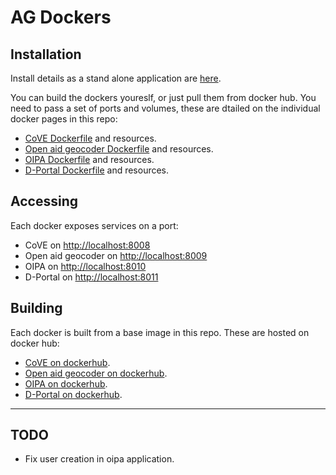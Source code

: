 # AG Dockers

## Installation

Install details as a stand alone application are [here](INSTALL.md).

You can build the dockers youreslf, or just pull them from docker hub.  You need to pass a set of ports and volumes, these are dtailed on the individual docker pages in this repo:

 * [CoVE Dockerfile](./cove) and resources.
 * [Open aid geocoder Dockerfile](./geocoder) and resources.
 * [OIPA Dockerfile](./oipa) and resources.
 * [D-Portal Dockerfile](./dportal) and resources.

## Accessing

Each docker exposes services on a port:

 * CoVE on [http://localhost:8008](http://localhost:8008)
 * Open aid geocoder on [http://localhost:8009](http://localhost:8009)
 * OIPA on [http://localhost:8010](http://localhost:8010)
 * D-Portal on [http://localhost:8011](http://localhost:8011)

## Building

Each docker is built from a base image in this repo.  These are hosted on docker hub:

 * [CoVE on dockerhub](https://hub.docker.com/r/tobybatch/ag-cove/).
 * [Open aid geocoder on dockerhub](https://hub.docker.com/r/tobybatch/ag-oageocoder/).
 * [OIPA on dockerhub](https://hub.docker.com/r/tobybatch/ag-oipa/).
 * [D-Portal on dockerhub](https://hub.docker.com/r/tobybatch/ag-dportal/).

--------------------

## TODO

 * Fix user creation in oipa application.
